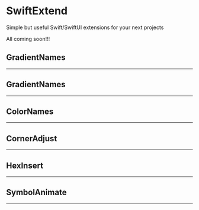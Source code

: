 # SwiftExtend
Simple but useful Swift/SwiftUI extensions for your next projects

All coming soon!!!

## GradientNames
---

## GradientNames
---

## ColorNames
---

## CornerAdjust
---

## HexInsert
---

## SymbolAnimate
---


